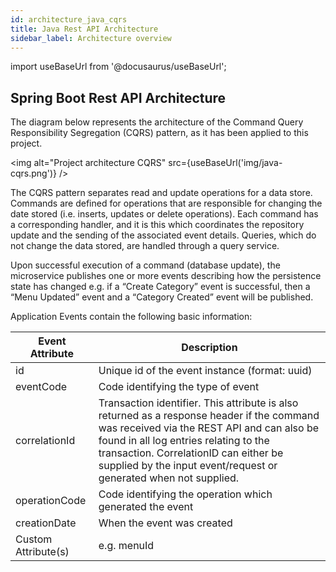 ```yaml
---
id: architecture_java_cqrs
title: Java Rest API Architecture
sidebar_label: Architecture overview
---
```


import useBaseUrl from '@docusaurus/useBaseUrl';

## Spring Boot Rest API Architecture

The diagram below represents the architecture of the Command Query Responsibility Segregation (CQRS) pattern, as it has been applied
to this project.

<img alt="Project architecture CQRS" src={useBaseUrl('img/java-cqrs.png')} />

The CQRS pattern separates read and update operations for a data store. Commands are defined for operations that
are responsible for changing the date stored (i.e. inserts, updates or delete operations). Each command
has a corresponding handler, and it is this which coordinates the repository update and the
sending of the associated event details. Queries, which do not change the data stored, are handled through
a query service.

Upon successful execution of a command (database update), the microservice publishes one or more events
describing how the persistence state has changed e.g. if a “Create Category” event is successful,
then a “Menu Updated” event and a “Category Created” event will be published.

Application Events contain the following basic information:

| Event Attribute | Description  |
| ------------- |-------------|
| id     | Unique id of the event instance (format: uuid) |
| eventCode    | Code identifying the type of event      |
| correlationId | Transaction identifier. This attribute is also returned as a response header if the command was received via the REST API and can also be found in all log entries relating to the transaction. CorrelationID can either be supplied by the input event/request or generated when not supplied.      |
| operationCode | Code identifying the operation which generated the event      |
| creationDate | When the event was created     |
| Custom Attribute(s) | e.g. menuId      |
